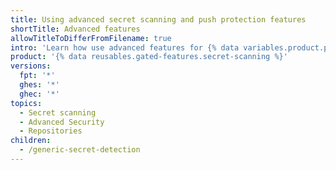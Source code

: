 ```yaml
---
title: Using advanced secret scanning and push protection features
shortTitle: Advanced features
allowTitleToDifferFromFilename: true
intro: 'Learn how use advanced features for {% data variables.product.prodname_secret_scanning_caps %} and push protection.'
product: '{% data reusables.gated-features.secret-scanning %}'
versions:
  fpt: '*'
  ghes: '*'
  ghec: '*'
topics:
  - Secret scanning
  - Advanced Security
  - Repositories
children:
  - /generic-secret-detection
---
```

